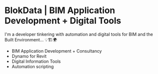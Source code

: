 # BlokData | BIM Application Development + Digital Tools

I'm a developer tinkering with automation and digital tools for BIM and the Built Environment... :bulb::building_construction::earth_africa:

- BIM Application Development + Consultancy
- Dynamo for Revit
- Digital Information Tools
- Automation scripting

<!--- :sunglasses: Currently open to hire... --->
